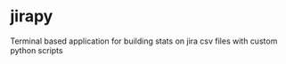 # jirapy
Terminal based application for building stats on jira csv files with custom python scripts
